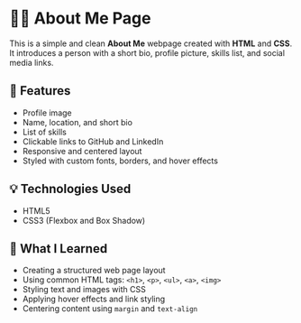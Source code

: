 # 👩‍💻 About Me Page

This is a simple and clean **About Me** webpage created with **HTML** and **CSS**.  
It introduces a person with a short bio, profile picture, skills list, and social media links.

## 📌 Features

- Profile image
- Name, location, and short bio
- List of skills
- Clickable links to GitHub and LinkedIn
- Responsive and centered layout
- Styled with custom fonts, borders, and hover effects

## 💡 Technologies Used

- HTML5
- CSS3 (Flexbox and Box Shadow)

## 🎯 What I Learned

- Creating a structured web page layout
- Using common HTML tags: `<h1>`, `<p>`, `<ul>`, `<a>`, `<img>`
- Styling text and images with CSS
- Applying hover effects and link styling
- Centering content using `margin` and `text-align`
